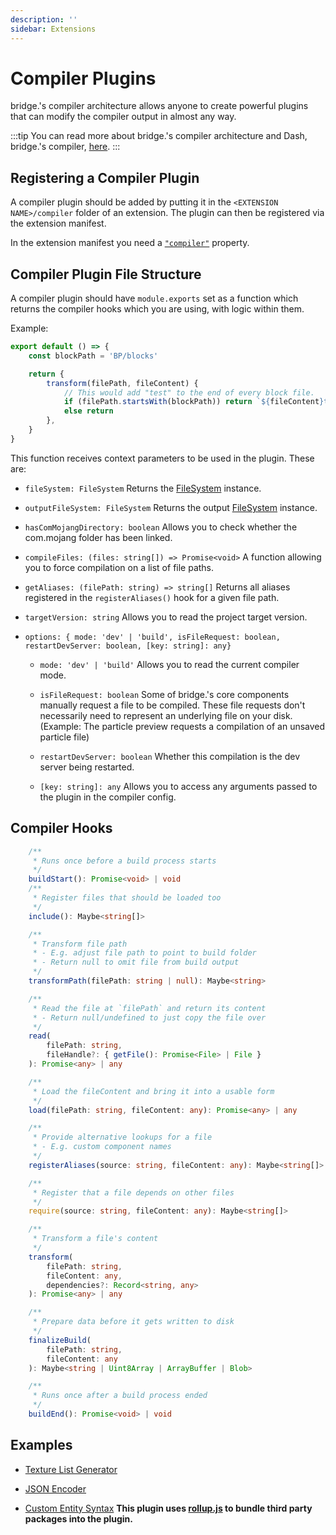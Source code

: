 ```yaml
---
description: ''
sidebar: Extensions
---
```


# Compiler Plugins

bridge.'s compiler architecture allows anyone to create powerful plugins that can modify the compiler output in almost any way.

:::tip
You can read more about bridge.'s compiler architecture and Dash, bridge.'s compiler, [here](/guide/advanced/dash/).
:::

## Registering a Compiler Plugin

A compiler plugin should be added by putting it in the `<EXTENSION NAME>/compiler` folder of an extension. The plugin can then be registered via the extension manifest.

In the extension manifest you need a [`"compiler"`](/extensions/extension-manifest.html#compiler) property.

## Compiler Plugin File Structure

A compiler plugin should have `module.exports` set as a function which returns the compiler hooks which you are using, with logic within them.

Example:

```js
export default () => {
	const blockPath = 'BP/blocks'

	return {
		transform(filePath, fileContent) {
			// This would add "test" to the end of every block file.
			if (filePath.startsWith(blockPath)) return `${fileContent}test`
			else return
		},
	}
}
```

This function receives context parameters to be used in the plugin. These are:

-   `fileSystem: FileSystem`
    Returns the [FileSystem](https://github.com/bridge-core/editor/blob/main/src/components/FileSystem/FileSystem.ts) instance.

-   `outputFileSystem: FileSystem`
    Returns the output [FileSystem](https://github.com/bridge-core/editor/blob/main/src/components/FileSystem/FileSystem.ts) instance.

-   `hasComMojangDirectory: boolean`
    Allows you to check whether the com.mojang folder has been linked.

-   `compileFiles: (files: string[]) => Promise<void>`
    A function allowing you to force compilation on a list of file paths.

-   `getAliases: (filePath: string) => string[]`
    Returns all aliases registered in the `registerAliases()` hook for a given file path.

-   `targetVersion: string`
    Allows you to read the project target version.

-   `options: { mode: 'dev' | 'build', isFileRequest: boolean, restartDevServer: boolean, [key: string]: any}`

    -   `mode: 'dev' | 'build'`
        Allows you to read the current compiler mode.

    -   `isFileRequest: boolean`
        Some of bridge.'s core components manually request a file to be compiled.
        These file requests don't necessarily need to represent an underlying file on your disk.
        (Example: The particle preview requests a compilation of an unsaved particle file)

    -   `restartDevServer: boolean`
        Whether this compilation is the dev server being restarted.

    -   `[key: string]: any`
        Allows you to access any arguments passed to the plugin in the compiler config.

## Compiler Hooks

```ts
	/**
	 * Runs once before a build process starts
	 */
	buildStart(): Promise<void> | void
	/**
	 * Register files that should be loaded too
	 */
	include(): Maybe<string[]>

	/**
	 * Transform file path
	 * - E.g. adjust file path to point to build folder
	 * - Return null to omit file from build output
	 */
	transformPath(filePath: string | null): Maybe<string>

	/**
	 * Read the file at `filePath` and return its content
	 * - Return null/undefined to just copy the file over
	 */
	read(
		filePath: string,
		fileHandle?: { getFile(): Promise<File> | File }
	): Promise<any> | any

	/**
	 * Load the fileContent and bring it into a usable form
	 */
	load(filePath: string, fileContent: any): Promise<any> | any

	/**
	 * Provide alternative lookups for a file
	 * - E.g. custom component names
	 */
	registerAliases(source: string, fileContent: any): Maybe<string[]>

	/**
	 * Register that a file depends on other files
	 */
	require(source: string, fileContent: any): Maybe<string[]>

	/**
	 * Transform a file's content
	 */
	transform(
		filePath: string,
		fileContent: any,
		dependencies?: Record<string, any>
	): Promise<any> | any

	/**
	 * Prepare data before it gets written to disk
	 */
	finalizeBuild(
		filePath: string,
		fileContent: any
	): Maybe<string | Uint8Array | ArrayBuffer | Blob>

	/**
	 * Runs once after a build process ended
	 */
	buildEnd(): Promise<void> | void
```

## Examples

-   [Texture List Generator](https://github.com/bridge-core/plugins/tree/master/plugins/textureList)

-   [JSON Encoder](https://github.com/bridge-core/plugins/tree/master/plugins/jsonEncoder)

-   [Custom Entity Syntax](https://github.com/bridge-core/plugins/tree/master/plugins/CustomEntitySyntax) **This plugin uses [**rollup.js**](https://www.rollupjs.org/) to bundle third party packages into the plugin.**
